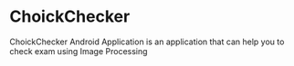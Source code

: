 # ChoickChecker
ChoickChecker Android Application is an application that can help you to check exam using Image Processing 
